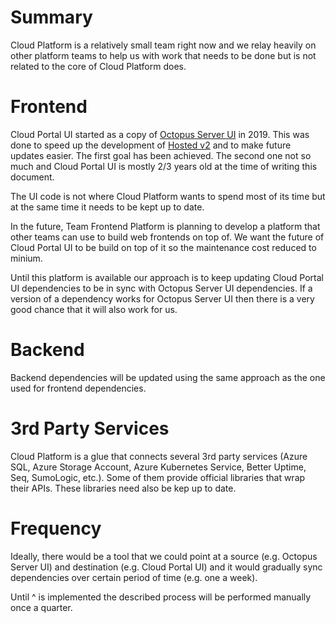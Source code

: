 # Summary #

Cloud Platform is a relatively small team right now and we relay heavily on other platform teams to help us with work that needs to be done but is not related to the core of Cloud Platform does.

# Frontend #

Cloud Portal UI started as a copy of [Octopus Server UI](https://github.com/OctopusDeploy/OctopusDeploy/tree/master/newportal) in 2019. This was done to speed up the development of [Hosted v2](https://docs.google.com/drawings/d/1jl9_g7y_V-PfPrLZY-CdV2cr58mW-A38ieVHn7zFFpg/edit) and to make future updates easier. The first goal has been achieved. The second one not so much and Cloud Portal UI is mostly 2/3 years old at the time of writing this document. 

The UI code is not where Cloud Platform wants to spend most of its time but at the same time it needs to be kept up to date.

In the future, Team Frontend Platform is planning to develop a platform that other teams can use to build web frontends on top of. We want the future of Cloud Portal UI to be build on top of it so the maintenance cost reduced to minium.

Until this platform is available our approach is to keep updating Cloud Portal UI dependencies to be in sync with Octopus Server UI dependencies. If a version of a dependency works for Octopus Server UI then there is a very good chance that it will also work for us.

# Backend #

Backend dependencies will be updated using the same approach as the one used for frontend dependencies.

# 3rd Party Services #

Cloud Platform is a glue that connects several 3rd party services (Azure SQL, Azure Storage Account, Azure Kubernetes Service, Better Uptime, Seq, SumoLogic, etc.). Some of them provide official libraries that wrap their APIs.  These libraries need also be kep up to date.

# Frequency #

Ideally, there would be a tool that we could point at a source (e.g. Octopus Server UI) and destination (e.g. Cloud Portal UI) and it would gradually sync dependencies over certain period of time (e.g. one a week).

Until ^ is implemented the described process will be performed manually once a quarter.
